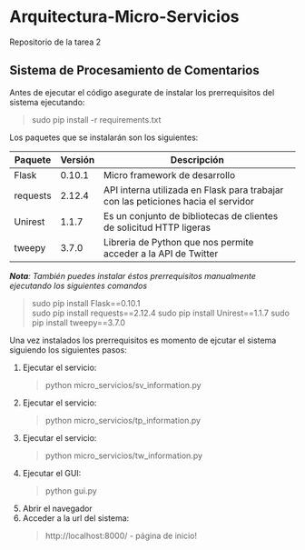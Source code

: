 # Arquitectura-Micro-Servicios
Repositorio de la tarea 2

## Sistema de Procesamiento de Comentarios

Antes de ejecutar el código asegurate de instalar los prerrequisitos del sistema ejecutando:
> sudo pip install -r requirements.txt  

Los paquetes que se instalarán son los siguientes:

Paquete | Versión | Descripción
--------|---------|------------
Flask   | 0.10.1  | Micro framework de desarrollo
requests| 2.12.4  | API interna utilizada en Flask para trabajar con las peticiones hacia el servidor
Unirest | 1.1.7   | Es un conjunto de bibliotecas de clientes de solicitud HTTP ligeras
tweepy  | 3.7.0   | Libreria de Python que nos permite acceder a la API de Twitter

*__Nota__: También puedes instalar éstos prerrequisitos manualmente ejecutando los siguientes comandos*   
> sudo pip install Flask==0.10.1  
> sudo pip install requests==2.12.4
> sudo pip install Unirest==1.1.7
> sudo pip install tweepy==3.7.0


Una vez instalados los prerrequisitos es momento de ejcutar el sistema siguiendo los siguientes pasos:  
1. Ejecutar el servicio:  
   > python micro_servicios/sv_information.py
1. Ejecutar el servicio:  
   > python micro_servicios/tp_information.py
1. Ejecutar el servicio:  
   > python micro_servicios/tw_information.py  
1. Ejecutar el GUI:  
   > python gui.py  
1. Abrir el navegador
1. Acceder a la url del sistema:
   > http://localhost:8000/ - página de inicio!
